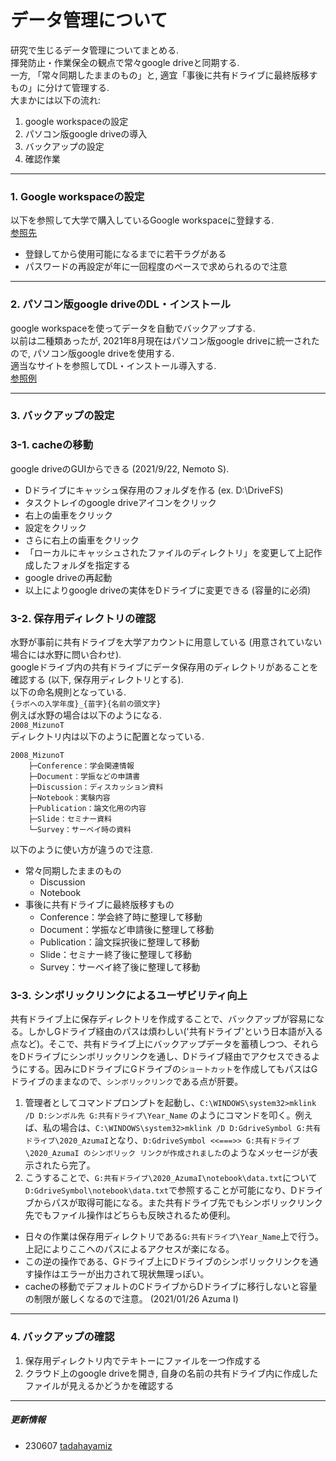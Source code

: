 # データ管理について
研究で生じるデータ管理についてまとめる.  
揮発防止・作業保全の観点で常々google driveと同期する.  
一方, 「常々同期したままのもの」と, 適宜「事後に共有ドライブに最終版移すもの」に分けて管理する.  
大まかには以下の流れ:  
1. google workspaceの設定  
2. パソコン版google driveの導入  
3. バックアップの設定  
4. 確認作業  

******
### **1. Google workspaceの設定**
以下を参照して大学で購入しているGoogle workspaceに登録する.  
[参照先](https://www.ecc.u-tokyo.ac.jp/files/ECCS_Cloud_Mail_User_Manual.pdf)  
* 登録してから使用可能になるまでに若干ラグがある  
* パスワードの再設定が年に一回程度のペースで求められるので注意  

******
### **2. パソコン版google driveのDL・インストール**
google workspaceを使ってデータを自動でバックアップする.  
以前は二種類あったが, 2021年8月現在はパソコン版google driveに統一されたので, パソコン版google driveを使用する.  
適当なサイトを参照してDL・インストール導入する.  
[参照例](https://support.google.com/a/answer/7491144?hl=ja)  

******
### **3. バックアップの設定**
### **3-1. cacheの移動**
google driveのGUIからできる (2021/9/22, Nemoto S).  
- Dドライブにキャッシュ保存用のフォルダを作る (ex. D:\DriveFS)  
- タスクトレイのgoogle driveアイコンをクリック  
- 右上の歯車をクリック  
- 設定をクリック  
- さらに右上の歯車をクリック  
- 「ローカルにキャッシュされたファイルのディレクトリ」を変更して上記作成したフォルダを指定する  
- google driveの再起動  
- 以上によりgoogle driveの実体をDドライブに変更できる (容量的に必須)  

### **3-2. 保存用ディレクトリの確認**
水野が事前に共有ドライブを大学アカウントに用意している (用意されていない場合には水野に問い合わせ).  
googleドライブ内の共有ドライブにデータ保存用のディレクトリがあることを確認する (以下, 保存用ディレクトリとする).  
以下の命名規則となっている.  
``` {ラボへの入学年度}_{苗字}{名前の頭文字} ```  
例えば水野の場合は以下のようになる.  
``` 2008_MizunoT ```  
ディレクトリ内は以下のように配置となっている.  


    2008_MizunoT  
        ├─Conference：学会関連情報
        ├─Document：学振などの申請書
        ├─Discussion：ディスカッション資料
        ├─Notebook：実験内容
        ├─Publication：論文化用の内容
        ├─Slide：セミナー資料
        └─Survey：サーベイ時の資料


以下のように使い方が違うので注意.  
- 常々同期したままのもの  
    - Discussion  
    - Notebook  
- 事後に共有ドライブに最終版移すもの  
    - Conference：学会終了時に整理して移動  
    - Document：学振など申請後に整理して移動
    - Publication：論文採択後に整理して移動  
    - Slide：セミナー終了後に整理して移動  
    - Survey：サーベイ終了後に整理して移動  


### **3-3. シンボリックリンクによるユーザビリティ向上**
共有ドライブ上に保存ディレクトリを作成することで、バックアップが容易になる。しかしGドライブ経由のパスは煩わしい('共有ドライブ'という日本語が入る点など)。そこで、共有ドライブ上にバックアップデータを蓄積しつつ、それらをDドライブにシンボリックリンクを通し、Dドライブ経由でアクセスできるようにする。因みにDドライブにGドライブの```ショートカット```を作成してもパスはGドライブのままなので、```シンボリックリンク```である点が肝要。

1. 管理者としてコマンドプロンプトを起動し、``` C:\WINDOWS\system32>mklink /D D:シンボル先 G:共有ドライブ\Year_Name ```  のようにコマンドを叩く。例えば、私の場合は、```C:\WINDOWS\system32>mklink /D D:GdriveSymbol G:共有ドライブ\2020_AzumaI```となり、```D:GdriveSymbol <<===>> G:共有ドライブ\2020_AzumaI のシンボリック リンクが作成されました```のようなメッセージが表示されたら完了。
2. こうすることで、```G:共有ドライブ\2020_AzumaI\notebook\data.txt```について```D:GdriveSymbol\notebook\data.txt```で参照することが可能になり、Dドライブからパスが取得可能になる。また共有ドライブ先でもシンボリックリンク先でもファイル操作はどちらも反映されるため便利。

- 日々の作業は保存用ディレクトリである```G:共有ドライブ\Year_Name```上で行う。上記によりここへのパスによるアクセスが楽になる。  
- この逆の操作である、Gドライブ上にDドライブのシンボリックリンクを通す操作はエラーが出力されて現状無理っぽい。
- cacheの移動でデフォルトのCドライブからDドライブに移行しないと容量の制限が厳しくなるので注意。
(2021/01/26 Azuma I)  

******
### **4. バックアップの確認**
1. 保存用ディレクトリ内でテキトーにファイルを一つ作成する  
2. クラウド上のgoogle driveを開き, 自身の名前の共有ドライブ内に作成したファイルが見えるかどうかを確認する  

******
##### **更新情報**
- 230607 [tadahayamiz](https://github.com/tadahayamiz)  